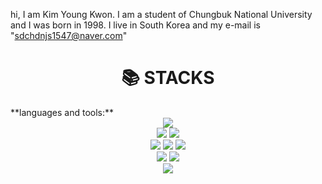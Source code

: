 hi, I am Kim Young Kwon. I am a student of Chungbuk National University and I was born in 1998. I live in South Korea and my e-mail is "sdchdnjs1547@naver.com"

<div align=center><h1>📚 STACKS</h1></div>
**languages and tools:**  
<div align=center> 
<img src="https://img.shields.io/badge/java-F80000?style=for-the-badge&logo=java&logoColor=white"><br>
<img src="https://img.shields.io/badge/python-3776AB?style=for-the-badge&logo=python&logoColor=white">
<img src="https://img.shields.io/badge/html5-E34F26?style=for-the-badge&logo=html5&logoColor=white"><br>
<img src="https://img.shields.io/badge/css-1572B6?style=for-the-badge&logo=css3&logoColor=white">
<img src="https://img.shields.io/badge/javascript-F7DF1E?style=for-the-badge&logo=javascript&logoColor=black">
<img src="https://img.shields.io/badge/linux-FCC624?style=for-the-badge&logo=linux&logoColor=black"><br>
<img src="https://img.shields.io/badge/github-181717?style=for-the-badge&logo=github&logoColor=white">
<img src="https://img.shields.io/badge/git-F05032?style=for-the-badge&logo=git&logoColor=white"><br>
<img src="https://img.shields.io/badge/C-A8B9CC?style=for-the-badge&logo=C&logoColor=white"> 

